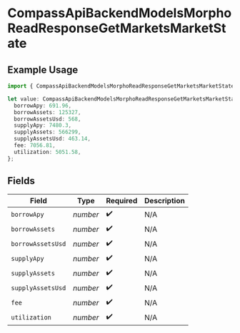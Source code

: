 # CompassApiBackendModelsMorphoReadResponseGetMarketsMarketState

## Example Usage

```typescript
import { CompassApiBackendModelsMorphoReadResponseGetMarketsMarketState } from "@compass-labs/api-sdk/models/components";

let value: CompassApiBackendModelsMorphoReadResponseGetMarketsMarketState = {
  borrowApy: 691.96,
  borrowAssets: 125327,
  borrowAssetsUsd: 568,
  supplyApy: 7480.3,
  supplyAssets: 566299,
  supplyAssetsUsd: 463.14,
  fee: 7056.81,
  utilization: 5051.58,
};
```

## Fields

| Field              | Type               | Required           | Description        |
| ------------------ | ------------------ | ------------------ | ------------------ |
| `borrowApy`        | *number*           | :heavy_check_mark: | N/A                |
| `borrowAssets`     | *number*           | :heavy_check_mark: | N/A                |
| `borrowAssetsUsd`  | *number*           | :heavy_check_mark: | N/A                |
| `supplyApy`        | *number*           | :heavy_check_mark: | N/A                |
| `supplyAssets`     | *number*           | :heavy_check_mark: | N/A                |
| `supplyAssetsUsd`  | *number*           | :heavy_check_mark: | N/A                |
| `fee`              | *number*           | :heavy_check_mark: | N/A                |
| `utilization`      | *number*           | :heavy_check_mark: | N/A                |